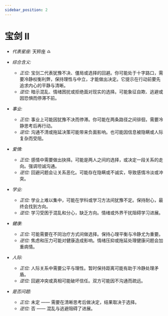 ```yaml
---
sidebar_position: 2
---
```


# 宝剑 II

- *代表星座:* 天秤座 ♎️
- *综合含义:* 
  - *正位:* 宝剑二代表犹豫不决、僵局或选择的回避。你可能处于十字路口，需要冷静权衡利弊，保持理性与中立，才能做出决定。它提示在行动前要先追求内心的平静与清晰。
  - *逆位:* 暗示混乱、情绪困扰或拒绝面对现实的选择。可能象征自欺、逃避或因恐惧而停滞不前。
    
- *事业:* 
  - *正位:* 事业上可能因犹豫不决而停滞。你可能在两条路径之间徘徊，需要冷静思考后再行动。
  - *逆位:* 沟通不清或拖延决策可能带来负面影响。也可能因信息被隐瞒或人际复杂而受阻。
    
- *爱情:* 
  - *正位:* 感情中需要做出抉择。可能是两人之间的选择，或决定一段关系的走向。强调坦诚沟通。
  - *逆位:* 回避问题会让关系恶化。可能存在隐瞒或不诚实，导致感情冷淡或冲突。
    
- *学业:* 
  - *正位:* 学业上难以集中，可能在学科或学习方法间犹豫不定。保持耐心，最终会找到方向。
  - *逆位:* 学习受困于混乱和分心，缺乏方向。情绪或外界干扰阻碍学习进展。
    
- *健康:* 
  - *正位:* 可能需要在不同治疗方式间做选择。保持心理平衡与冷静尤为重要。
  - *逆位:* 焦虑和压力可能对健康造成影响。情绪压抑或拖延处理健康问题会加重病情。
    
- *人际:* 
  - *正位:* 人际关系中需要公平与理性。暂时保持距离可能有助于冷静处理矛盾。
  - *逆位:* 回避冲突或真相可能破坏信任。双方可能因不沟通而疏远。

    
- *是否问题:* 
  - *正位:* 未定 —— 需要在清晰思考后做决定，结果取决于选择。
  - *逆位:* 否 —— 混乱与逃避阻碍了进展。
